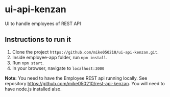 # ui-api-kenzan
UI to handle employees of REST API

## Instructions to run it
1. Clone the project `https://github.com/mike050210/ui-api-kenzan.git`.
2. Inside employee-app folder, run `npm install`.
3. Run `npm start`.
4. In your browser, navigate to `localhost:3000`

**Note:** You need to have the Employee REST api running locally. See repository https://github.com/mike050210/rest-api-kenzan. You will need to have node.js installed also.
